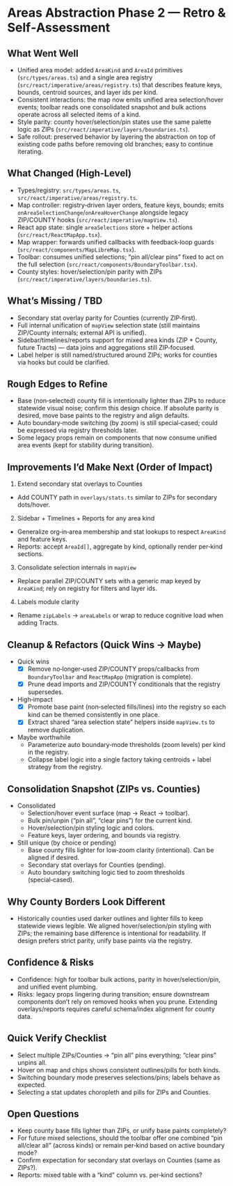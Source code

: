 # Areas Abstraction Phase 2 — Retro & Self‑Assessment

## What Went Well

- Unified area model: added `AreaKind` and `AreaId` primitives (`src/types/areas.ts`) and a single area registry (`src/react/imperative/areas/registry.ts`) that describes feature keys, bounds, centroid sources, and layer ids per kind.
- Consistent interactions: the map now emits unified area selection/hover events; toolbar reads one consolidated snapshot and bulk actions operate across all selected items of a kind.
- Style parity: county hover/selection/pin states use the same palette logic as ZIPs (`src/react/imperative/layers/boundaries.ts`).
- Safe rollout: preserved behavior by layering the abstraction on top of existing code paths before removing old branches; easy to continue iterating.

## What Changed (High‑Level)

- Types/registry: `src/types/areas.ts`, `src/react/imperative/areas/registry.ts`.
- Map controller: registry‑driven layer orders, feature keys, bounds; emits `onAreaSelectionChange`/`onAreaHoverChange` alongside legacy ZIP/COUNTY hooks (`src/react/imperative/mapView.ts`).
- React app state: single `areaSelections` store + helper actions (`src/react/ReactMapApp.tsx`).
- Map wrapper: forwards unified callbacks with feedback‑loop guards (`src/react/components/MapLibreMap.tsx`).
- Toolbar: consumes unified selections; “pin all/clear pins” fixed to act on the full selection (`src/react/components/BoundaryToolbar.tsx`).
- County styles: hover/selection/pin parity with ZIPs (`src/react/imperative/layers/boundaries.ts`).

## What’s Missing / TBD

- Secondary stat overlay parity for Counties (currently ZIP‑first).
- Full internal unification of `mapView` selection state (still maintains ZIP/County internals; external API is unified).
- Sidebar/timelines/reports support for mixed area kinds (ZIP + County, future Tracts) — data joins and aggregations still ZIP‑focused.
- Label helper is still named/structured around ZIPs; works for counties via hooks but could be clarified.

## Rough Edges to Refine

- Base (non‑selected) county fill is intentionally lighter than ZIPs to reduce statewide visual noise; confirm this design choice. If absolute parity is desired, move base paints to the registry and align defaults.
- Auto boundary‑mode switching (by zoom) is still special‑cased; could be expressed via registry thresholds later.
- Some legacy props remain on components that now consume unified area events (kept for stability during transition).

## Improvements I’d Make Next (Order of Impact)

1) Extend secondary stat overlays to Counties
- Add COUNTY path in `overlays/stats.ts` similar to ZIPs for secondary dots/hover.

2) Sidebar + Timelines + Reports for any area kind
- Generalize org‑in‑area membership and stat lookups to respect `AreaKind` and feature keys.
- Reports: accept `AreaId[]`, aggregate by kind, optionally render per‑kind sections.

3) Consolidate selection internals in `mapView`
- Replace parallel ZIP/COUNTY sets with a generic map keyed by `AreaKind`; rely on registry for filters and layer ids.

4) Labels module clarity
- Rename `zipLabels` → `areaLabels` or wrap to reduce cognitive load when adding Tracts.

## Cleanup & Refactors (Quick Wins → Maybe)

- Quick wins
  - [x] Remove no‑longer‑used ZIP/COUNTY props/callbacks from `BoundaryToolbar` and `ReactMapApp` (migration is complete).
  - [x] Prune dead imports and ZIP/COUNTY conditionals that the registry supersedes.
- High‑impact
  - [x] Promote base paint (non‑selected fills/lines) into the registry so each kind can be themed consistently in one place.
  - [x] Extract shared “area selection state” helpers inside `mapView.ts` to remove duplication.
- Maybe worthwhile
  - Parameterize auto boundary‑mode thresholds (zoom levels) per kind in the registry.
  - Collapse label logic into a single factory taking centroids + label strategy from the registry.

## Consolidation Snapshot (ZIPs vs. Counties)

- Consolidated
  - Selection/hover event surface (map → React → toolbar).
  - Bulk pin/unpin (“pin all”, “clear pins”) for the current kind.
  - Hover/selection/pin styling logic and colors.
  - Feature keys, layer ordering, and bounds via registry.
- Still unique (by choice or pending)
  - Base county fills lighter for low‑zoom clarity (intentional). Can be aligned if desired.
  - Secondary stat overlays for Counties (pending).
  - Auto boundary switching logic tied to zoom thresholds (special‑cased).

## Why County Borders Look Different

- Historically counties used darker outlines and lighter fills to keep statewide views legible. We aligned hover/selection/pin styling with ZIPs; the remaining base difference is intentional for readability. If design prefers strict parity, unify base paints via the registry.

## Confidence & Risks

- Confidence: high for toolbar bulk actions, parity in hover/selection/pin, and unified event plumbing.
- Risks: legacy props lingering during transition; ensure downstream components don’t rely on removed hooks when you prune. Extending overlays/reports requires careful schema/index alignment for county data.

## Quick Verify Checklist

- Select multiple ZIPs/Counties → “pin all” pins everything; “clear pins” unpins all.
- Hover on map and chips shows consistent outlines/pills for both kinds.
- Switching boundary mode preserves selections/pins; labels behave as expected.
- Selecting a stat updates choropleth and pills for ZIPs and Counties.

## Open Questions

- Keep county base fills lighter than ZIPs, or unify base paints completely?
- For future mixed selections, should the toolbar offer one combined “pin all/clear all” (across kinds) or remain per‑kind based on active boundary mode?
- Confirm expectation for secondary stat overlays on Counties (same as ZIPs?).
- Reports: mixed table with a “kind” column vs. per‑kind sections?
